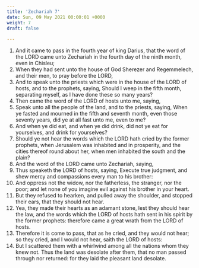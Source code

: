 ```yaml
---
title: 'Zechariah 7'
date: Sun, 09 May 2021 00:00:01 +0000
weight: 7
draft: false
  
---
```


1. And it came to pass in the fourth year of king Darius, that the word of the LORD came unto Zechariah in the fourth day of the ninth month, even in Chisleu;
2. When they had sent unto the house of God Sherezer and Regemmelech, and their men, to pray before the LORD,
3. And to speak unto the priests which were in the house of the LORD of hosts, and to the prophets, saying, Should I weep in the fifth month, separating myself, as I have done these so many years?
4. Then came the word of the LORD of hosts unto me, saying,
5. Speak unto all the people of the land, and to the priests, saying, When ye fasted and mourned in the fifth and seventh month, even those seventy years, did ye at all fast unto me, even to me?
6. And when ye did eat, and when ye did drink, did not ye eat for yourselves, and drink for yourselves?
7. Should ye not hear the words which the LORD hath cried by the former prophets, when Jerusalem was inhabited and in prosperity, and the cities thereof round about her, when men inhabited the south and the plain?
8. And the word of the LORD came unto Zechariah, saying,
9. Thus speaketh the LORD of hosts, saying, Execute true judgment, and shew mercy and compassions every man to his brother:
10. And oppress not the widow, nor the fatherless, the stranger, nor the poor; and let none of you imagine evil against his brother in your heart.
11. But they refused to hearken, and pulled away the shoulder, and stopped their ears, that they should not hear.
12. Yea, they made their hearts as an adamant stone, lest they should hear the law, and the words which the LORD of hosts hath sent in his spirit by the former prophets: therefore came a great wrath from the LORD of hosts.
13. Therefore it is come to pass, that as he cried, and they would not hear; so they cried, and I would not hear, saith the LORD of hosts:
14. But I scattered them with a whirlwind among all the nations whom they knew not. Thus the land was desolate after them, that no man passed through nor returned: for they laid the pleasant land desolate.

